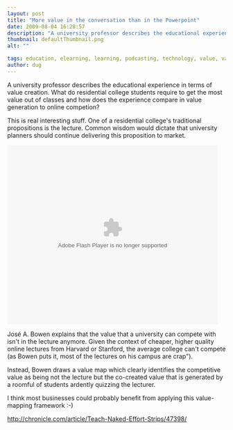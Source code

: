 ```yaml
---
layout: post
title: "More value in the conversation than in the Powerpoint"
date: 2009-08-04 16:28:57
description: "A university professor describes the educational experience in terms of value creation. What do residential college students require to get the most value out of classes and how does the experience compare in value generation to online competion? This is&#8230;"
thumbnail: defaultThumbnail.png
alt: ""

tags: education, elearning, learning, podcasting, technology, value, value mapping
author: dug
---
```


<p>A university professor describes the educational experience in terms of value creation. What do residential college students require to get the most value out of classes and how does the experience compare in value generation to online competion?</p>

<p>This is real interesting stuff. One of a residential college's traditional propositions is the lecture. Common wisdom would dictate that university planners should continue delivering this proposition to market.</p>

<p><embed src="http://c.brightcove.com/services/viewer/federated_f8/1399136188" bgcolor="#FFFFFF" flashVars="videoId=29848463001&amp;playerId=1399136188&amp;viewerSecureGatewayURL=https://console.brightcove.com/services/amfgateway&amp;servicesURL=http://services.brightcove.com/services&amp;cdnURL=http://admin.brightcove.com&amp;domain=embed&amp;autoStart=false&amp;" base="http://admin.brightcove.com" name="flashObj" width="486" height="412" seamlesstabbing="false" type="application/x-shockwave-flash" swLiveConnect="true" pluginspage="http://www.macromedia.com/shockwave/download/index.cgi?P1_Prod_Version=ShockwaveFlash"></embed></p>

<p>José A. Bowen explains that the value that a university can compete with isn't in the lecture anymore. Given the context of cheaper, higher quality online lectures from Harvard or Stanford, the average college can't compete (as Bowen puts it, most of the lectures on his campus are crap").</p>

<p>Instead, Bowen draws a value map which clearly identifies the competitive value as being not the lecture but the co-created value that is generated by a roomful of students ardently quizzing the lecturer. </p>

<p>I think most businesses could probably benefit from applying this value-mapping framework :-)</p>

<p><a href="http://chronicle.com/article/Teach-Naked-Effort-Strips/47398/">http://chronicle.com/article/Teach-Naked-Effort-Strips/47398/</a></p>
